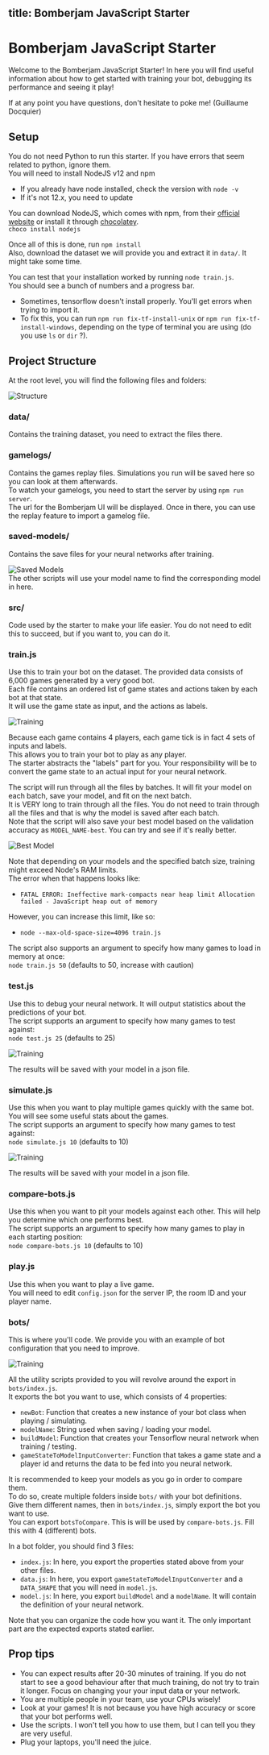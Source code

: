 title: Bomberjam JavaScript Starter
---

# Bomberjam JavaScript Starter  
Welcome to the Bomberjam JavaScript Starter! In here you will find useful information about how to get started with training your bot, debugging its performance and seeing it play!  

If at any point you have questions, don't hesitate to poke me! (Guillaume Docquier)

## Setup
You do not need Python to run this starter. If you have errors that seem related to python, ignore them.  
You will need to install NodeJS v12 and npm
- If you already have node installed, check the version with ``node -v``
- If it's not 12.x, you need to update  

You can download NodeJS, which comes with npm, from their [official website](https://nodejs.org/en/) or install it through [chocolatey](https://chocolatey.org/packages/nodejs).  
``choco install nodejs``

Once all of this is done, run ``npm install``  
Also, download the dataset we will provide you and extract it in ``data/``. It might take some time.  

You can test that your installation worked by running ``node train.js``.  
You should see a bunch of numbers and a progress bar.  
- Sometimes, tensorflow doesn't install properly. You'll get errors when trying to import it.  
- To fix this, you can run ``npm run fix-tf-install-unix`` or ``npm run fix-tf-install-windows``, depending on the type of terminal you are using (do you use ``ls`` or ``dir`` ?).  

## Project Structure  
At the root level, you will find the following files and folders:  

![Structure](img/structure.png)  

### data/
Contains the training dataset, you need to extract the files there.  

### gamelogs/
Contains the games replay files. Simulations you run will be saved here so you can look at them afterwards.  
To watch your gamelogs, you need to start the server by using ``npm run server``.  
The url for the Bomberjam UI will be displayed. Once in there, you can use the replay feature to import a gamelog file.  

### saved-models/
Contains the save files for your neural networks after training.  

![Saved Models](img/saved-models.png)  
The other scripts will use your model name to find the corresponding model in here.

### src/
Code used by the starter to make your life easier. You do not need to edit this to succeed, but if you want to, you can do it.  

### train.js
Use this to train your bot on the dataset. The provided data consists of 6,000 games generated by a very good bot.  
Each file contains an ordered list of game states and actions taken by each bot at that state.  
It will use the game state as input, and the actions as labels.  

![Training](img/train.gif)  

Because each game contains 4 players, each game tick is in fact 4 sets of inputs and labels.  
This allows you to train your bot to play as any player.  
The starter abstracts the "labels" part for you. Your responsibility will be to convert the game state to an actual input for your neural network.  

The script will run through all the files by batches. It will fit your model on each batch, save your model, and fit on the next batch.  
It is VERY long to train through all the files. You do not need to train through all the files and that is why the model is saved after each batch.  
Note that the script will also save your best model based on the validation accuracy as ``MODEL_NAME-best``. You can try and see if it's really better.  

![Best Model](img/best-model.png)  

Note that depending on your models and the specified batch size, training might exceed Node's RAM limits.  
The error when that happens looks like:  
- ``FATAL ERROR: Ineffective mark-compacts near heap limit Allocation failed - JavaScript heap out of memory``  

However, you can increase this limit, like so:  
- ``node --max-old-space-size=4096 train.js``  

The script also supports an argument to specify how many games to load in memory at once:  
``node train.js 50`` (defaults to 50, increase with caution)  

### test.js
Use this to debug your neural network. It will output statistics about the predictions of your bot.  
The script supports an argument to specify how many games to test against:  
``node test.js 25`` (defaults to 25)  

![Training](img/test.gif)  

The results will be saved with your model in a json file.

### simulate.js
Use this when you want to play multiple games quickly with the same bot. You will see some useful stats about the games.  
The script supports an argument to specify how many games to test against:  
``node simulate.js 10`` (defaults to 10)  

![Training](img/simulate.gif)  

The results will be saved with your model in a json file.

### compare-bots.js
Use this when you want to pit your models against each other. This will help you determine which one performs best.  
The script supports an argument to specify how many games to play in each starting position:  
``node compare-bots.js 10`` (defaults to 10)  

### play.js
Use this when you want to play a live game.  
You will need to edit ``config.json`` for the server IP, the room ID and your player name.  

### bots/
This is where you'll code. We provide you with an example of bot configuration that you need to improve.  

![Training](img/bots.png)  

All the utility scripts provided to you will revolve around the export in ``bots/index.js``.  
It exports the bot you want to use, which consists of 4 properties:  
- ``newBot``: Function that creates a new instance of your bot class when playing / simulating.  
- ``modelName``: String used when saving / loading your model.  
- ``buildModel``: Function that creates your Tensorflow neural network when training / testing.  
- ``gameStateToModelInputConverter``: Function that takes a game state and a player id and returns the data to be fed into you neural network.  

It is recommended to keep your models as you go in order to compare them.  
To do so, create multiple folders inside ``bots/`` with your bot definitions.  
Give them different names, then in ``bots/index.js``, simply export the bot you want to use.  
You can export ``botsToCompare``. This is will be used by ``compare-bots.js``. Fill this with 4 (different) bots.  

In a bot folder, you should find 3 files:  
- ``index.js``: In here, you export the properties stated above from your other files.  
- ``data.js``: In here, you export ``gameStateToModelInputConverter`` and a ``DATA_SHAPE`` that you will need in ``model.js``.  
- ``model.js``: In here, you export ``buildModel`` and a ``modelName``. It will contain the definition of your neural network.  

Note that you can organize the code how you want it. The only important part are the expected exports stated earlier.  

## Prop tips
- You can expect results after 20-30 minutes of training. If you do not start to see a good behaviour after that much training, do not try to train it longer. Focus on changing your your input data or your network.  
- You are multiple people in your team, use your CPUs wisely!  
- Look at your games! It is not because you have high accuracy or score that your bot performs well.  
- Use the scripts. I won't tell you how to use them, but I can tell you they are very useful.  
- Plug your laptops, you'll need the juice.  